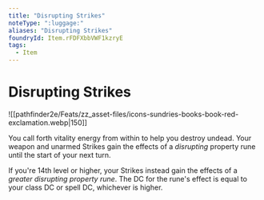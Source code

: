 ```yaml
---
title: "Disrupting Strikes"
noteType: ":luggage:"
aliases: "Disrupting Strikes"
foundryId: Item.rFDFXbbVWF1kzryE
tags:
  - Item
---
```


# Disrupting Strikes
![[pathfinder2e/Feats/zz_asset-files/icons-sundries-books-book-red-exclamation.webp|150]]

You call forth vitality energy from within to help you destroy undead. Your weapon and unarmed Strikes gain the effects of a _disrupting_ property rune until the start of your next turn.

If you're 14th level or higher, your Strikes instead gain the effects of a _greater disrupting property rune_. The DC for the rune's effect is equal to your class DC or spell DC, whichever is higher.
